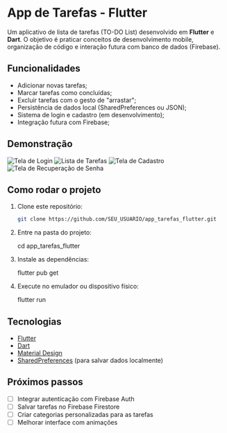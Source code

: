 # App de Tarefas - Flutter

Um aplicativo de lista de tarefas (TO-DO List) desenvolvido em **Flutter** e **Dart**.
O objetivo é praticar conceitos de desenvolvimento mobile, organização de código e interação futura com banco de dados (Firebase).

## Funcionalidades

- Adicionar novas tarefas;
- Marcar tarefas como concluídas; 
- Excluir tarefas com o gesto de "arrastar";
- Persistência de dados local (SharedPreferences ou JSON);
- Sistema de login e cadastro (em desenvolvimento);
- Integração futura com Firebase;

## Demonstração 

![Tela de Login]()
![Lista de Tarefas]()
![Tela de Cadastro]()
![Tela de Recuperação de Senha]()

## Como rodar o projeto

1. Clone este repositório:
   ```bash
   git clone https://github.com/SEU_USUARIO/app_tarefas_flutter.git

2. Entre na pasta do projeto: 
    
    cd app_tarefas_flutter

3. Instale as dependências: 
    
    flutter pub get

4. Execute no emulador ou dispositivo físico:

    flutter run

## Tecnologias

- [Flutter](https://flutter.dev/)  
- [Dart](https://dart.dev/)  
- [Material Design](https://m3.material.io/)  
- [SharedPreferences](https://pub.dev/packages/shared_preferences) (para salvar dados localmente)

## Próximos passos

- [ ] Integrar autenticação com Firebase Auth
- [ ] Salvar tarefas no Firebase Firestore
- [ ] Criar categorias personalizadas para as tarefas
- [ ] Melhorar interface com animações 